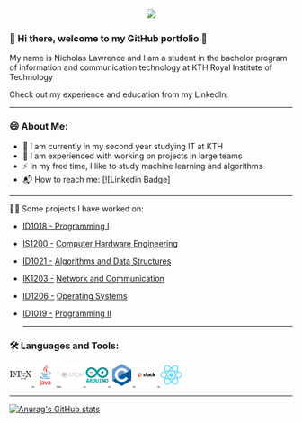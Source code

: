 <div id = "header", align="center">
  <img src = "https://media.giphy.com/media/TEEGg4xCGy1ZVykRzI/giphy.gif" , width ="150"/>
</div>

### 👋 Hi there, welcome to my GitHub portfolio 👋
My name is Nicholas Lawrence and I am a student in the bachelor program of information and communication technology at KTH Royal Institute of Technology

Check out my experience and education from my LinkedIn:

 ---

### :smile: About Me:
  - 🌱 I am currently in my second year studying IT at KTH
  - 💬 I am experienced with working on projects in large teams
  - ⚡ In my free time, I like to study machine learning and algorithms
  - 📬 How to reach me: [![Linkedin Badge]
  
  ---
👨‍💻 Some projects I have worked on:
- [ID1018 -](https://www.kth.se/student/kurser/kurs/ID1018)[ Programming I](https://gits-15.sys.kth.se/weichenc/ID1018)
- [IS1200 -](https://www.kth.se/student/kurser/kurs/IS1200?l=en) [Computer Hardware Engineering](https://github.com/ChickenTheSlayer/IS1200)
- [ID1021 -](https://www.kth.se/student/kurser/kurs/ID1021) [Algorithms and Data Structures](https://github.com/ChickenTheSlayer/ID1021-Algorithms-and-Data-Structures)
- [IK1203 -](https://www.kth.se/student/kurser/kurs/IK1203?l=en) [Network and Communication](https://github.com/ChickenTheSlayer/IK1203-Network-And-Com)
- [ID1206 -](https://www.kth.se/student/kurser/kurs/ID1206) [Operating Systems](https://github.com/ChickenTheSlayer/ID1206)
- [ID1019 -](https://www.kth.se/student/kurser/kurs/ID1019) [Programming II](https://github.com/ChickenTheSlayer/IK1203-Network-And-Com)


  ---
### :hammer_and_wrench: Languages and Tools:
  <div>
    <a href="https://www.latex-project.org/">
    <img src="https://github.com/devicons/devicon/blob/master/icons/latex/latex-original.svg" title="LaTeX" **alt="Latex" width="40" height="40"/>
  <a href="https://www.java.com/en/">
    <img src="https://github.com/devicons/devicon/blob/master/icons/java/java-original-wordmark.svg" title="Java" alt="Java" width="40" height="40"/>&nbsp;
  <a href="https://atom.io/">
    <img src="https://github.com/devicons/devicon/blob/master/icons/atom/atom-original-wordmark.svg" title="Atom" **alt="Atom" width="40" height="40"/>
  <a href="https://www.arduino.cc/">
    <img src="https://github.com/devicons/devicon/blob/master/icons/arduino/arduino-original-wordmark.svg" title="Arduino" **alt="Arduino" width="40" height="40"/>
  <a href="https://www.cprogramming.com/">
    <img src="https://github.com/devicons/devicon/blob/master/icons/c/c-original.svg" title="C Programming Language" **alt="C" width="40" height="40"/>
  <a href="https://slack.com/">
    <img src="https://github.com/devicons/devicon/blob/master/icons/slack/slack-original-wordmark.svg" title="Slack Workspace" **alt="Slack" width="40" height="40"/>
     <a href="https://reactnative.dev/">
    <img src="https://github.com/devicons/devicon/blob/master/icons/react/react-original.svg" title="React Native" **alt="Slack" width="40" height="40"/>

 
  ---

[![Anurag's GitHub stats](https://github-readme-stats.vercel.app/api?username=QBigTree)](https://github.com/anuraghazra/github-readme-stats)


